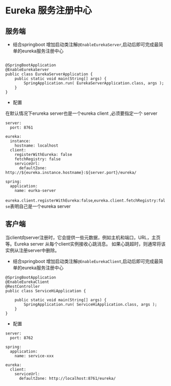 # Eureka 服务注册中心

## 服务端

* 结合springboot 增加启动类注解`@EnableEurekaServer`,启动后即可完成最简单的eureka服务注册中心

```

@SpringBootApplication
@EnableEurekaServer
public class EurekaServerApplication {
    public static void main(String[] args) {
        SpringApplication.run( EurekaServerApplication.class, args );
    }
}

```
* 配置

在默认情况下erureka server也是一个eureka client ,必须要指定一个 server
```
server:
  port: 8761

eureka:
  instance:
    hostname: localhost
  client:
    registerWithEureka: false
    fetchRegistry: false
    serviceUrl:
      defaultZone: http://${eureka.instance.hostname}:${server.port}/eureka/

spring:
  application:
    name: eurka-server
```
`eureka.client.registerWithEureka:false`,`eureka.client.fetchRegistry:false`表明自己是一个eureka server



## 客户端

当client向server注册时，它会提供一些元数据，例如主机和端口，URL，主页等。Eureka server 从每个client实例接收心跳消息。 如果心跳超时，则通常将该实例从注册server中删除。
* 结合springboot 增加启动类注解`@EnableEurekaClient`,启动后即可完成最简单的eureka服务注册中心
```
@SpringBootApplication
@EnableEurekaClient
@RestController
public class ServiceHiApplication {

    public static void main(String[] args) {
        SpringApplication.run( ServiceHiApplication.class, args );
    }
}
```

* 配置
```
server:
  port: 8762

spring:
  application:
    name: service-xxx

eureka:
  client:
    serviceUrl:
      defaultZone: http://localhost:8761/eureka/

```
